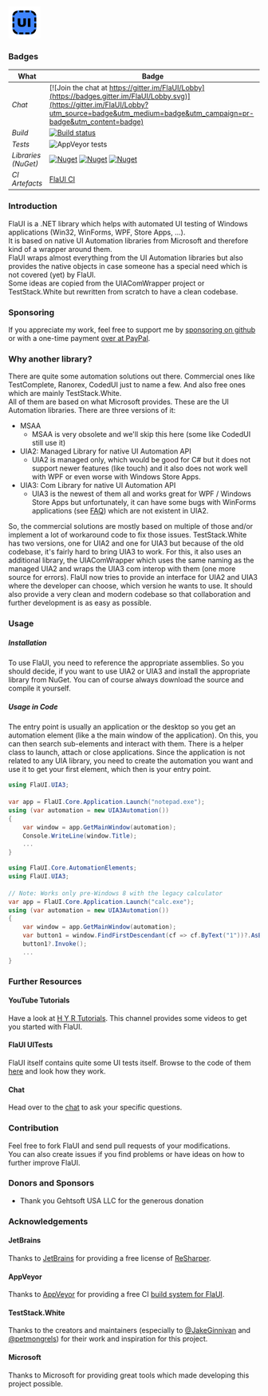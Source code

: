 ![Alt text](/FlaUI.png?raw=true "FlaUI")


### Badges
| What | Badge |
| ---- | ----- |
| *Chat* | [![Join the chat at https://gitter.im/FlaUI/Lobby](https://badges.gitter.im/FlaUI/Lobby.svg)](https://gitter.im/FlaUI/Lobby?utm_source=badge&utm_medium=badge&utm_campaign=pr-badge&utm_content=badge) |
| *Build* | [![Build status](https://ci.appveyor.com/api/projects/status/mwd2o329cma50sxe?svg=true)](https://ci.appveyor.com/project/RomanBaeriswyl/flaui) |
| *Tests* | ![AppVeyor tests](https://img.shields.io/appveyor/tests/RomanBaeriswyl/flaui) |
| *Libraries (NuGet)* | [![Nuget](https://img.shields.io/nuget/v/FlaUI.Core?label=FlaUI.Core)](https://www.nuget.org/packages/FlaUI.Core) [![Nuget](https://img.shields.io/nuget/v/FlaUI.UIA3?label=FlaUI.UIA3)](https://www.nuget.org/packages/FlaUI.UIA3) [![Nuget](https://img.shields.io/nuget/v/FlaUI.UIA2?label=FlaUI.UIA2)](https://www.nuget.org/packages/FlaUI.UIA2) |
| *CI Artefacts* | [FlaUI CI](https://ci.appveyor.com/project/RomanBaeriswyl/flaui/build/artifacts) |

### Introduction
FlaUI is a .NET library which helps with automated UI testing of Windows applications (Win32, WinForms, WPF, Store Apps, ...).<br />
It is based on native UI Automation libraries from Microsoft and therefore kind of a wrapper around them.<br />
FlaUI wraps almost everything from the UI Automation libraries but also provides the native objects in case someone has a special need which is not covered (yet) by FlaUI.<br />
Some ideas are copied from the UIAComWrapper project or TestStack.White but rewritten from scratch to have a clean codebase.

### Sponsoring
If you appreciate my work, feel free to support me by [sponsoring on github](https://github.com/sponsors/Roemer) or with a one-time payment [over at PayPal](https://paypal.me/rbaeriswyl).

### Why another library?
There are quite some automation solutions out there. Commercial ones like TestComplete, Ranorex, CodedUI just to name a few. And also free ones which are mainly TestStack.White.<br />
All of them are based on what Microsoft provides. These are the UI Automation libraries. There are three versions of it:
- MSAA
  - MSAA is very obsolete and we'll skip this here (some like CodedUI still use it)
- UIA2: Managed Library for native UI Automation API
  - UIA2 is managed only, which would be good for C# but it does not support newer features (like touch) and it also does not work well with WPF or even worse with Windows Store Apps.
- UIA3: Com Library for native UI Automation API
  - UIA3 is the newest of them all and works great for WPF / Windows Store Apps but unfortunately, it can have some bugs with WinForms applications (see [FAQ](https://github.com/FlaUI/FlaUI/wiki/FAQ)) which are not existent in UIA2.

So, the commercial solutions are mostly based on multiple of those and/or implement a lot of workaround code to fix those issues.
TestStack.White has two versions, one for UIA2 and one for UIA3 but because of the old codebase, it's fairly hard to bring UIA3 to work. For this, it also uses an additional library, the UIAComWrapper which uses the same naming as the managed UIA2 and wraps the UIA3 com interop with them (one more source for errors).
FlaUI now tries to provide an interface for UIA2 and UIA3 where the developer can choose, which version he wants to use. It should also provide a very clean and modern codebase so that collaboration and further development is as easy as possible.

### Usage
##### Installation
To use FlaUI, you need to reference the appropriate assemblies. So you should decide, if you want to use UIA2 or UIA3 and install the appropriate library from NuGet. You can of course always download the source and compile it yourself.
##### Usage in Code
The entry point is usually an application or the desktop so you get an automation element (like a the main window of the application).
On this, you can then search sub-elements and interact with them.
There is a helper class to launch, attach or close applications.
Since the application is not related to any UIA library, you need to create the automation you want and use it to get your first element, which then is your entry point.
```csharp
using FlaUI.UIA3;

var app = FlaUI.Core.Application.Launch("notepad.exe");
using (var automation = new UIA3Automation())
{
	var window = app.GetMainWindow(automation);
	Console.WriteLine(window.Title);
	...
}
```
```csharp
using FlaUI.Core.AutomationElements;
using FlaUI.UIA3;

// Note: Works only pre-Windows 8 with the legacy calculator
var app = FlaUI.Core.Application.Launch("calc.exe");
using (var automation = new UIA3Automation())
{
	var window = app.GetMainWindow(automation);
	var button1 = window.FindFirstDescendant(cf => cf.ByText("1"))?.AsButton();
	button1?.Invoke();
	...
}
```

### Further Resources
#### YouTube Tutorials
Have a look at [H Y R Tutorials](https://www.youtube.com/playlist?list=PLacgMXFs7kl_fuSSe6lp6YRaeAp6vqra9). This channel provides some videos to get you started with FlaUI.
#### FlaUI UITests
FlaUI itself contains quite some UI tests itself. Browse to the code of them [here](https://github.com/FlaUI/FlaUI/tree/master/src/FlaUI.Core.UITests) and look how they work.
#### Chat
Head over to the [chat](https://gitter.im/FlaUI/Lobby) to ask your specific questions.

### Contribution
Feel free to fork FlaUI and send pull requests of your modifications.<br />
You can also create issues if you find problems or have ideas on how to further improve FlaUI.

### Donors and Sponsors
- Thank you Gehtsoft USA LLC for the generous donation

### Acknowledgements
#### JetBrains
Thanks to [JetBrains](https://www.jetbrains.com) for providing a free license of [ReSharper](https://www.jetbrains.com/resharper/).
#### AppVeyor
Thanks to [AppVeyor](https://www.appveyor.com) for providing a free CI [build system for FlaUI](https://ci.appveyor.com/project/RomanBaeriswyl/flaui).
#### TestStack.White
Thanks to the creators and maintainers (especially to [@JakeGinnivan](https://github.com/JakeGinnivan) and [@petmongrels](https://github.com/petmongrels)) for their work and inspiration for this project.
#### Microsoft
Thanks to Microsoft for providing great tools which made developing this project possible.
